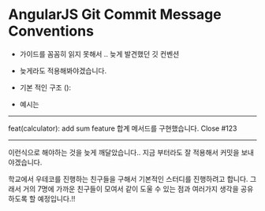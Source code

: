 # AngularJS Git Commit Message Conventions

- 가이드를 꼼꼼히 읽지 못해서 .. 늦게 발견했던 깃 컨벤션
-  늦게라도 적용해봐야겠습니다. 

- 기본 적인 구조
<type>(<scope>): <subject>
<BLANK LINE>
<body>
<BLANK LINE>
<footer>

- 예시는
---
  feat(calculator): add sum feature
  합계 메서드를 구현했습니다. 
  Close #123 

---
이런식으로 해야하는 것을 늦게 깨달았습니다.. 
지금 부터라도 잘 적용해서 커밋을 보내야겠습니다. 

학교에서 우테코를 진행하는 친구들을 구해서 기본적인 스터디를 진행하려고 합니다. 
그래서 거의 7명에 가까운 친구들이 모여서 같이 도울 수 있는 점과 여러가지 생각을 공유하도록 할 예정입니다.!! 
